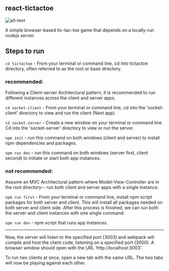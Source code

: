 ## react-tictactoe

![alt-text](https://imgur.com/pnFGz02.jpg)

A simple browser-based tic-tac-toe game that depends on a locally-run nodejs server.

## Steps to run

`cd tictactoe` - From your terminal or command line, cd into tictactoe directory, often referred to as the root or base directory.

### recommended:

Following a Client-server Architectural pattern, it is recommended to run different instances across the client and server apps.

`cd socket-client` - From your terminal or command line, cd into the 'socket-client' directory to view and run the client (Next app).

`cd socket-server` - Create a new window on your terminal or command line. Cd into the 'socket-server' directory to view or run the server.

`npm init` - run this command on both windows (client and server) to install npm dependencies and packages.

`npm run dev` - run this command on both windows (server first, client second) to initiate or start both app instances.

### not recommended:

Assume an MVC Architectural pattern where Model-View-Controller are in the root directory-- run both client and server apps with a single instance. 

`npm run first` - From your terminal or command line, install npm script packages for both server and client. 
This will install all packages needed on both server and client side. After this process is finished, we can run both the server and client instances with one single command: 

`npm run dev` - npm script that runs app instances.

________________________

Now, the server will listen to the specified port (3003) and webpack will compile and host the client code, listening on a specified port (3000). A browser window should open with the URL ‘http://localhost:3003’.

To run two clients at once, open a new tab with the same URL. The two tabs will now be playing against each other.
